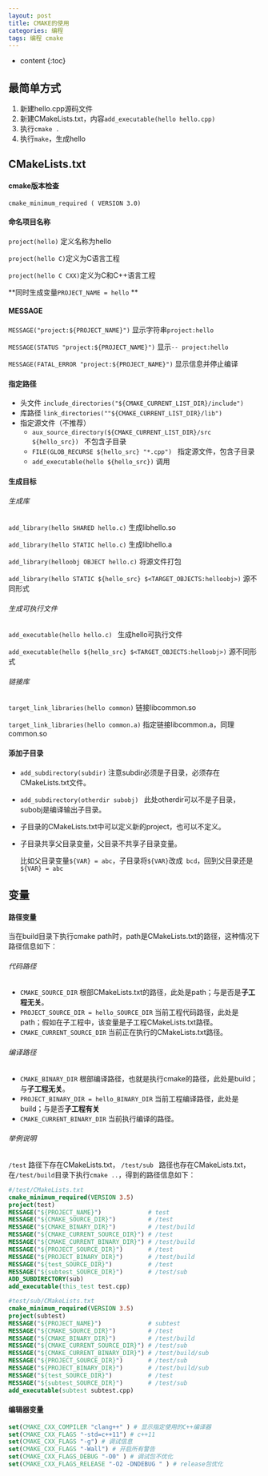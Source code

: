 ```yaml
---
layout: post
title: CMAKE的使用
categories: 编程
tags: 编程 cmake
---
```


* content
{:toc}

## 最简单方式

1. 新建hello.cpp源码文件
2. 新建CMakeLists.txt，内容`add_executable(hello hello.cpp)`
3. 执行`cmake .`
4. 执行`make`，生成hello

<!--more-->

## CMakeLists.txt

#### cmake版本检查

`cmake_minimum_required ( VERSION 3.0) ` 

#### 命名项目名称

`project(hello)` 定义名称为hello

`project(hello C)`定义为C语言工程

`project(hello C CXX)`定义为C和C++语言工程

**同时生成变量`PROJECT_NAME = hello` **

#### MESSAGE

`MESSAGE("project:${PROJECT_NAME}")` 显示字符串`project:hello`

`MESSAGE(STATUS "project:${PROJECT_NAME}")`  显示`-- project:hello`

`MESSAGE(FATAL_ERROR "project:${PROJECT_NAME}")` 显示信息并停止编译

#### 指定路径

* 头文件 `include_directories("${CMAKE_CURRENT_LIST_DIR}/include") ` 
* 库路径 `link_directories(""${CMAKE_CURRENT_LIST_DIR}/lib") ` 
* 指定源文件（不推荐）
  * `aux_source_directory(${CMAKE_CURRENT_LIST_DIR}/src ${hello_src}) `  不包含子目录 
  * `FILE(GLOB_RECURSE ${hello_src} "*.cpp")`   指定源文件，包含子目录 
  * `add_executable(hello ${hello_src})` 调用

#### 生成目标

###### 生成库

`add_library(hello SHARED hello.c)` 生成libhello.so

`add_library(hello STATIC hello.c)` 生成libhello.a

`add_library(helloobj OBJECT hello.c)` 将源文件打包

`add_library(hello STATIC ${hello_src} $<TARGET_OBJECTS:helloobj>)` 源不同形式

###### 生成可执行文件

`add_executable(hello hello.c) ` 生成hello可执行文件

`add_executable(hello ${hello_src} $<TARGET_OBJECTS:helloobj>)` 源不同形式

###### 链接库

`target_link_libraries(hello common)` 链接libcommon.so

`target_link_libraries(hello common.a)` 指定链接libcommon.a，同理common.so

#### 添加子目录

* `add_subdirectory(subdir)` 注意subdir必须是子目录，必须存在CMakeLists.txt文件。

* `add_subdirectory(otherdir subobj) ` 此处otherdir可以不是子目录，subobj是编译输出子目录。

* 子目录的CMakeLists.txt中可以定义新的project，也可以不定义。

* 子目录共享父目录变量，父目录不共享子目录变量。

  比如父目录变量`${VAR} = abc`，子目录将`${VAR}`改成` bcd`，回到父目录还是`${VAR} = abc`

## 变量

#### 路径变量

当在build目录下执行cmake path时，path是CMakeLists.txt的路径，这种情况下路径信息如下：

###### 代码路径

* `CMAKE_SOURCE_DIR` 根部CMakeLists.txt的路径，此处是path；与是否是**子工程无关**。
* `PROJECT_SOURCE_DIR = hello_SOURCE_DIR` 当前工程代码路径，此处是path；假如在子工程中，该变量是子工程CMakeLists.txt路径。
* `CMAKE_CURRENT_SOURCE_DIR` 当前正在执行的CMakeLists.txt路径。

###### 编译路径

* `CMAKE_BINARY_DIR` 根部编译路径，也就是执行cmake的路径，此处是build；与**子工程无关**。
*  `PROJECT_BINARY_DIR = hello_BINARY_DIR` 当前工程编译路径，此处是build；与是否**子工程有关**
* `CMAKE_CURRENT_BINARY_DIR` 当前执行编译的路径。

###### 举例说明

`/test` 路径下存在CMakeLists.txt， `/test/sub ` 路径也存在CMakeLists.txt，在`/test/build`目录下执行`cmake ..`，得到的路径信息如下：

```cmake
#/test/CMakeLists.txt
cmake_minimum_required(VERSION 3.5)
project(test)
MESSAGE("${PROJECT_NAME}")             # test
MESSAGE("${CMAKE_SOURCE_DIR}")         # /test
MESSAGE("${CMAKE_BINARY_DIR}")         # /test/build
MESSAGE("${CMAKE_CURRENT_SOURCE_DIR}") # /test
MESSAGE("${CMAKE_CURRENT_BINARY_DIR}") # /test/build
MESSAGE("${PROJECT_SOURCE_DIR}")       # /test
MESSAGE("${PROJECT_BINARY_DIR}")       # /test/build
MESSAGE("${test_SOURCE_DIR}")          # /test
MESSAGE("${subtest_SOURCE_DIR}")       # /test/sub
ADD_SUBDIRECTORY(sub)
add_executable(this_test test.cpp)

#test/sub/CMakeLists.txt
cmake_minimum_required(VERSION 3.5)
project(subtest)
MESSAGE("${PROJECT_NAME}")             # subtest
MESSAGE("${CMAKE_SOURCE_DIR}")         # /test
MESSAGE("${CMAKE_BINARY_DIR}")         # /test/build
MESSAGE("${CMAKE_CURRENT_SOURCE_DIR}") # /test/sub
MESSAGE("${CMAKE_CURRENT_BINARY_DIR}") # /test/build/sub
MESSAGE("${PROJECT_SOURCE_DIR}")       # /test/sub
MESSAGE("${PROJECT_BINARY_DIR}")       # /test/build/sub
MESSAGE("${test_SOURCE_DIR}")          # /test
MESSAGE("${subtest_SOURCE_DIR}")       # /test/sub
add_executable(subtest subtest.cpp)
```

#### 编辑器变量

```cmake
set(CMAKE_CXX_COMPILER "clang++" ) # 显示指定使用的C++编译器 
set(CMAKE_CXX_FLAGS "-std=c++11") # c++11 
set(CMAKE_CXX_FLAGS "-g") # 调试信息 
set(CMAKE_CXX_FLAGS "-Wall") # 开启所有警告 
set(CMAKE_CXX_FLAGS_DEBUG "-O0" ) # 调试包不优化 
set(CMAKE_CXX_FLAGS_RELEASE "-O2 -DNDEBUG " ) # release包优化 
```



